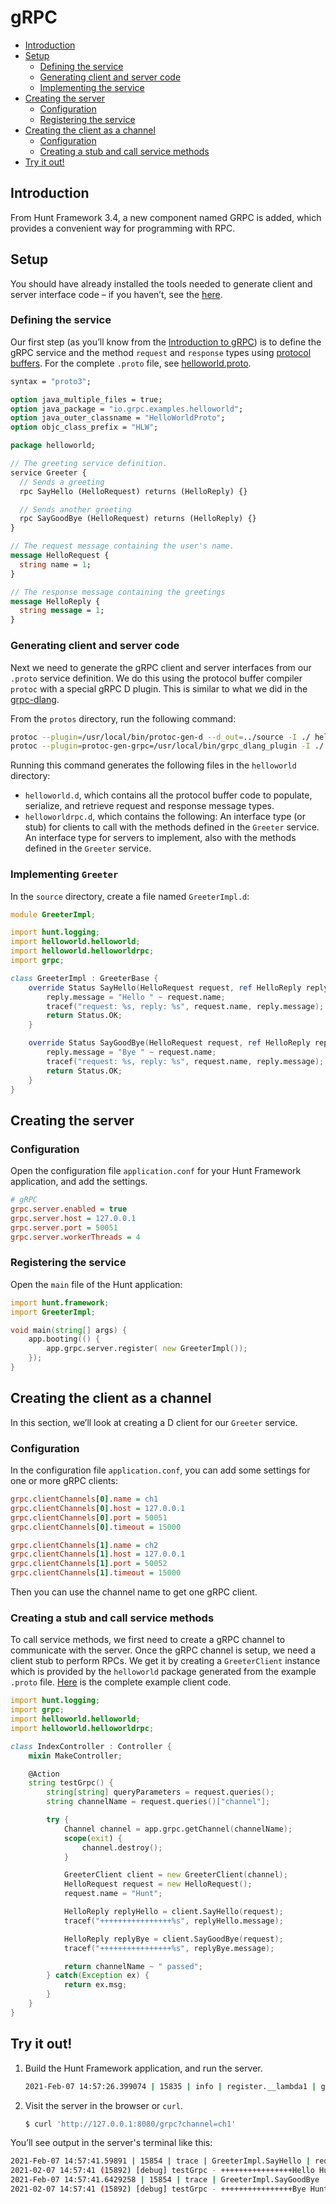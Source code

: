 # gRPC

- [Introduction](#introduction)
- [Setup](#setup)
    - [Defining the service](#define-service)
    - [Generating client and server code](#generating-code)
    - [Implementing the service](#implementing)
- [Creating the server](#creating-server)
    - [Configuration](#configuration-server)
    - [Registering the service](#registering-service)
- [Creating the client as a channel](#creating-client)
    - [Configuration](#configuration-channel)
    - [Creating a stub and call service methods](#calling-service)
- [Try it out!](#try)

<a name="introduction"></a>
## Introduction

From Hunt Framework 3.4, a new component named GRPC is added, which provides a convenient way for programming with RPC.

<a name="setup"></a>
## Setup

You should have already installed the tools needed to generate client and server interface code – if you haven’t, see the [here](https://github.com/huntlabs/grpc-dlang).

<a name="define-service"></a>
### Defining the service

Our first step (as you’ll know from the [Introduction to gRPC](https://grpc.io/docs/what-is-grpc/introduction/)) is to define the gRPC service and the method `request` and `response` types using [protocol buffers](https://developers.google.com/protocol-buffers/docs/overview). For the complete `.proto` file, see [helloworld.proto](https://github.com/huntlabs/hunt-examples/blob/master/website-basic/protos/helloworld.proto).

```proto
syntax = "proto3";

option java_multiple_files = true;
option java_package = "io.grpc.examples.helloworld";
option java_outer_classname = "HelloWorldProto";
option objc_class_prefix = "HLW";

package helloworld;

// The greeting service definition.
service Greeter {
  // Sends a greeting
  rpc SayHello (HelloRequest) returns (HelloReply) {}

  // Sends another greeting
  rpc SayGoodBye (HelloRequest) returns (HelloReply) {}
}

// The request message containing the user's name.
message HelloRequest {
  string name = 1;
}

// The response message containing the greetings
message HelloReply {
  string message = 1;
}
```

<a name="generating-code"></a>
### Generating client and server code

Next we need to generate the gRPC client and server interfaces from our `.proto` service definition. We do this using the protocol buffer compiler `protoc` with a special gRPC D plugin. This is similar to what we did in the [grpc-dlang](https://github.com/huntlabs/grpc-dlang).

From the `protos` directory, run the following command:

```sh
protoc --plugin=/usr/local/bin/protoc-gen-d --d_out=../source -I ./ helloworld.proto
protoc --plugin=protoc-gen-grpc=/usr/local/bin/grpc_dlang_plugin -I ./ --grpc_out=../source/helloworld helloworld.proto
```

Running this command generates the following files in the `helloworld` directory:
- `helloworld.d`, which contains all the protocol buffer code to populate, serialize, and retrieve request and response message types.
- `helloworldrpc.d`, which contains the following:
    An interface type (or stub) for clients to call with the methods defined in the `Greeter` service.
    An interface type for servers to implement, also with the methods defined in the `Greeter` service.

<a name="implementing"></a>
### Implementing `Greeter`
In the `source` directory, create a file named `GreeterImpl.d`:

```d
module GreeterImpl;

import hunt.logging;
import helloworld.helloworld;
import helloworld.helloworldrpc;
import grpc;

class GreeterImpl : GreeterBase {
    override Status SayHello(HelloRequest request, ref HelloReply reply) {
        reply.message = "Hello " ~ request.name;
        tracef("request: %s, reply: %s", request.name, reply.message);
        return Status.OK;
    }

    override Status SayGoodBye(HelloRequest request, ref HelloReply reply) {
        reply.message = "Bye " ~ request.name;
        tracef("request: %s, reply: %s", request.name, reply.message);
        return Status.OK;
    }
}
```

<a name="creating-server"></a>
## Creating the server

<a name="configuration-server"></a>
### Configuration

Open the configuration file `application.conf` for your Hunt Framework application, and add the settings.

```ini
# gRPC
grpc.server.enabled = true
grpc.server.host = 127.0.0.1
grpc.server.port = 50051
grpc.server.workerThreads = 4
```

<a name="registering-service"></a>
### Registering the service

Open the `main` file of the Hunt application:

```d
import hunt.framework;
import GreeterImpl;

void main(string[] args) {
    app.booting(() {
        app.grpc.server.register( new GreeterImpl());
    });
}
```

<a name="creating-client"></a>
## Creating the client as a channel

In this section, we’ll look at creating a D client for our `Greeter` service. 

<a name="configuration-channel"></a>
### Configuration

In the configuration file `application.conf`, you can add some settings for one or more gRPC clients:

```ini
grpc.clientChannels[0].name = ch1
grpc.clientChannels[0].host = 127.0.0.1
grpc.clientChannels[0].port = 50051
grpc.clientChannels[0].timeout = 15000

grpc.clientChannels[1].name = ch2
grpc.clientChannels[1].host = 127.0.0.1
grpc.clientChannels[1].port = 50052
grpc.clientChannels[1].timeout = 15000
```

Then you can use the channel name to get one gRPC client. 

<a name="calling-service"></a>
### Creating a stub and call service methods

To call service methods, we first need to create a gRPC channel to communicate with the server. Once the gRPC channel is setup, we need a client stub to perform RPCs. We get it by creating a `GreeterClient` instance which is provided by the `helloworld` package generated from the example `.proto` file. [Here](https://github.com/huntlabs/hunt-examples/blob/master/website-basic/source/app/controller/IndexController.d#L748) is the complete example client code.

```d
import hunt.logging;
import grpc;
import helloworld.helloworld;
import helloworld.helloworldrpc;

class IndexController : Controller {
    mixin MakeController;

    @Action
    string testGrpc() {
        string[string] queryParameters = request.queries();
        string channelName = request.queries()["channel"];

        try {
            Channel channel = app.grpc.getChannel(channelName);
            scope(exit) {
                channel.destroy();
            }

            GreeterClient client = new GreeterClient(channel);
            HelloRequest request = new HelloRequest();
            request.name = "Hunt";   

            HelloReply replyHello = client.SayHello(request);
            tracef("++++++++++++++++%s", replyHello.message);

            HelloReply replyBye = client.SayGoodBye(request);
            tracef("++++++++++++++++%s", replyBye.message);

            return channelName ~ " passed";
        } catch(Exception ex) {
            return ex.msg;
        }
    }
}
```

<a name="try"></a>
## Try it out!

1. Build the Hunt Framework application, and run the server.

    ```sh
    2021-Feb-07 14:57:26.399074 | 15835 | info | register.__lambda1 | gRPC server started at 0.0.0.0:50051. | ../../hunt-framework/source/hunt/framework/provider/GrpcServiceProvider.d:41
    ```

2. Visit the server in the browser or `curl`.

    ```sh
    $ curl 'http://127.0.0.1:8080/grpc?channel=ch1'
    ```

You’ll see output in the server's terminal like this:

```sh
2021-Feb-07 14:57:41.59891 | 15854 | trace | GreeterImpl.SayHello | request: Hunt, reply: Hello Hunt | source/GreeterImpl.d:15
2021-02-07 14:57:41 (15892) [debug] testGrpc - ++++++++++++++++Hello Hunt - source/app/controller/IndexController.d:788
2021-Feb-07 14:57:41.6429258 | 15854 | trace | GreeterImpl.SayGoodBye | request: Hunt, reply: Bye Hunt | source/GreeterImpl.d:21
2021-02-07 14:57:41 (15892) [debug] testGrpc - ++++++++++++++++Bye Hunt - source/app/controller/IndexController.d:791
```
